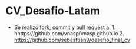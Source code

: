# CV_Desafio-Latam
- Se realizó fork, commit y pull request a: 1. hhttps://github.com/vnasp/vnasp.github.io 2. https://github.com/sebasttian9/desafio_final_cv
